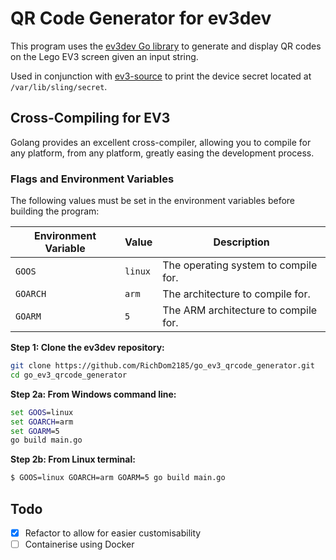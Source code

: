 # QR Code Generator for ev3dev

This program uses the [ev3dev Go library](https://github.com/ev3go/ev3dev) to generate and display QR codes on the Lego EV3 screen given an input string.

Used in conjunction with [ev3-source](https://github.com/source-academy/ev3-source) to print the device secret located at `/var/lib/sling/secret`.

## Cross-Compiling for EV3

Golang provides an excellent cross-compiler, allowing you to compile for any platform, from any platform, greatly easing the development process.

### Flags and Environment Variables

The following values must be set in the environment variables before building the program:

| Environment Variable | Value   | Description                          |
| -------------------- | ------- | ------------------------------------ |
| `GOOS`               | `linux` | The operating system to compile for. |
| `GOARCH`             | `arm`   | The architecture to compile for.     |
| `GOARM`              | `5`     | The ARM architecture to compile for. |

**Step 1: Clone the ev3dev repository:**

```bash
git clone https://github.com/RichDom2185/go_ev3_qrcode_generator.git
cd go_ev3_qrcode_generator
```

**Step 2a: From Windows command line:**

```cmd
set GOOS=linux
set GOARCH=arm
set GOARM=5
go build main.go
```

**Step 2b: From Linux terminal:**

```bash
$ GOOS=linux GOARCH=arm GOARM=5 go build main.go
```

## Todo
- [x] Refactor to allow for easier customisability
- [ ] Containerise using Docker